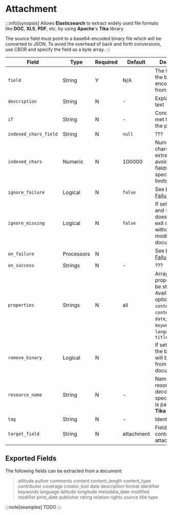 # Attachment

:::info[synopsis]
Allows **Elasticsearch** to extract widely used file formats like **DOC**, **XLS**, **PDF**, etc. by using **Apache**'s **Tika** library.

The source field must point to a base64-encoded binary file which will be converted to JSON. To avoid the overhead of back and forth conversions, use CBOR and specify the field as a byte array.
:::

|Field|Type|Required|Default|Description|
|---|---|---|---|---|
|`field`|String|Y|N/A|The field to get the base64-encoded data from|
|`description`|String|N|-|Explanatory text|
|`if`|String|N|-|Condition to be met to execute the processor|
|`indexed_chars_field`|String|N|`null`|???|
|`indexed_chars`|Numeric|N|100000|Number of chars used for extraction to avoid oversized fields. To specify no limits, use `-1`|
|`ignore_failure`|Logical|N|`false`|See [Handling Failures](../pipes/handling-failures.md)|
|`ignore_missing`|Logical|N|`false`|If set to `true` and `field` doesn't exists, exit quietly without modifying the document|
|`on_failure`|Processors|N||See [Handling Failures](../pipes/handling-failures.md)|
|`on_success`|Strings|N|-|???|
|`properties`|Strings|N|all|Array of properties to be stored. Available options: `author`, `content_type`, `content_length`, `date`, `name`, `keywords`, `language`, and `title`|
|`remove_binary`|Logical|N||If set to `true`, the binary field will be removed from the document|
|`resource_name`|String|N|-|Name of the resource to decode. When specified, this is passed to the **Tika** library|
|`tag`|String|N|-|Identifier|
|`target_field`|String|N|attachment|Field containing the attachment|

## Exported Fields

The following fields can be extracted from a document:

> altitude author comments content content_length content_type contributor coverage creator_tool date description format identifier keywords language latitude longitude metadata_date modified modifier print_date publisher rating relation rights source title type

:::note[examples]
TODO
:::
